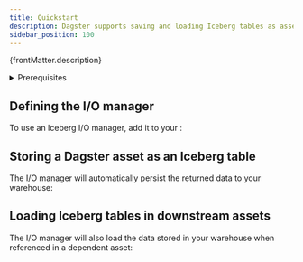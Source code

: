 ```yaml
---
title: Quickstart
description: Dagster supports saving and loading Iceberg tables as assets using I/O managers.
sidebar_position: 100
---
```


<p>{frontMatter.description}</p>

<details>
  <summary>Prerequisites</summary>

To follow the steps in this guide, you'll need to:

- [Install `dagster-iceberg`](/integrations/libraries/iceberg#installation).
- [Create a temporary location for Iceberg and set up the catalog](https://py.iceberg.apache.org/#connecting-to-a-catalog).
- Create the `default` namespace:

  ```python
  catalog.create_namespace("default")
  ```

</details>

## Defining the I/O manager

To use an Iceberg I/O manager, add it to your <PyObject section="definitions" module="dagster" object="Definitions" />:

<CodeExample
  path="docs_snippets/docs_snippets/integrations/iceberg/quickstart.py"
  startAfter="start_defining_the_io_manager"
  endBefore="end_defining_the_io_manager"
/>

## Storing a Dagster asset as an Iceberg table

The I/O manager will automatically persist the returned data to your warehouse:

<CodeExample
  path="docs_snippets/docs_snippets/integrations/iceberg/quickstart.py"
  startAfter="start_storing_a_dagster_asset"
  endBefore="end_storing_a_dagster_asset"
/>

## Loading Iceberg tables in downstream assets

The I/O manager will also load the data stored in your warehouse when referenced in a dependent asset:

<CodeExample
  path="docs_snippets/docs_snippets/integrations/iceberg/quickstart.py"
  startAfter="start_loading_iceberg_tables"
  endBefore="end_loading_iceberg_tables"
/>
